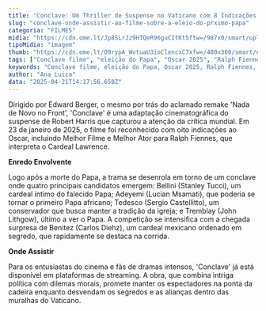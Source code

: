 ```yaml
---
title: "Conclave: Um Thriller de Suspense no Vaticano com 8 Indicações ao Oscar 2025"
slug: "conclave-onde-assistir-ao-filme-sobre-a-eleio-do-prximo-papa"
categoria: "FILMES"
midia: "https://cdn.ome.lt/Jp8SLrJz9HTQeR96guCItKt5ftw=/987x0/smart/uploads/conteudo/fotos/OMELETE_CAPA_-_2025-04-21T104517.109.png"
tipoMidia: "imagem"
thumb: "https://cdn.ome.lt/O9rypA_WvtuaU3ioClencxC7xfw=/480x360/smart/extras/conteudos/omelete_THUMB_-_2025-04-21T104501.025.png"
tags: ["Conclave filme", "eleição do Papa", "Oscar 2025", "Ralph Fiennes", "Edward Berger", "streaming", "drama vaticano"]
keywords: "Conclave filme, eleição do Papa, Oscar 2025, Ralph Fiennes, Edward Berger, streaming, drama vaticano"
author: "Ana Luiza"
data: "2025-04-21T14:17:56.658Z"
---
```


Dirigido por Edward Berger, o mesmo por trás do aclamado remake 'Nada de Novo no Front', 'Conclave' é uma adaptação cinematográfica do suspense de Robert Harris que capturou a atenção da crítica mundial. Em 23 de janeiro de 2025, o filme foi reconhecido com oito indicações ao Oscar, incluindo Melhor Filme e Melhor Ator para Ralph Fiennes, que interpreta o Cardeal Lawrence. 

**Enredo Envolvente**

Logo após a morte do Papa, a trama se desenrola em torno de um conclave onde quatro principais candidatos emergem: Bellini (Stanley Tucci), um cardeal íntimo do falecido Papa; Adeyemi (Lucian Msamati), que poderia se tornar o primeiro Papa africano; Tedesco (Sergio Castellitto), um conservador que busca manter a tradição da igreja; e Tremblay (John Lithgow), último a ver o Papa. A competição se intensifica com a chegada surpresa de Benitez (Carlos Diehz), um cardeal mexicano ordenado em segredo, que rapidamente se destaca na corrida. 

**Onde Assistir**

Para os entusiastas do cinema e fãs de dramas intensos, 'Conclave' já está disponível em plataformas de streaming. A obra, que combina intriga política com dilemas morais, promete manter os espectadores na ponta da cadeira enquanto desvendam os segredos e as alianças dentro das muralhas do Vaticano.